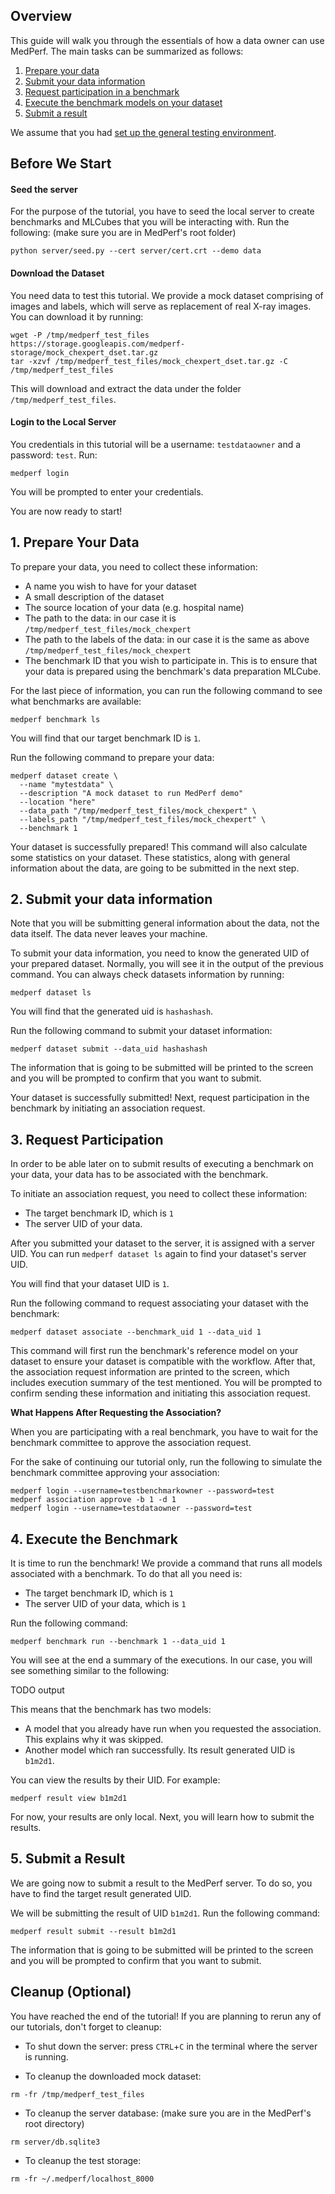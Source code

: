 ## Overview

This guide will walk you through the essentials of how a data owner can use MedPerf. The main tasks can be summarized as follows:

1. [Prepare your data](#1-prepare-your-data)
2. [Submit your data information](#2-submit-your-data-information)
3. [Request participation in a benchmark](#3-request-participation)
4. [Execute the benchmark models on your dataset](#4-execute-the-benchmark-models-on-your-dataset)
5. [Submit a result](#5-submit-a-result)

We assume that you had [set up the general testing environment](setup.md).

## Before We Start

#### Seed the server

For the purpose of the tutorial, you have to seed the local server to create benchmarks and MLCubes that you will be interacting with. Run the following: (make sure you are in MedPerf's root folder)

```
python server/seed.py --cert server/cert.crt --demo data
```

#### Download the Dataset

You need data to test this tutorial. We provide a mock dataset comprising of images and labels, which will serve as replacement of real X-ray images. You can download it by running:

```
wget -P /tmp/medperf_test_files https://storage.googleapis.com/medperf-storage/mock_chexpert_dset.tar.gz
tar -xzvf /tmp/medperf_test_files/mock_chexpert_dset.tar.gz -C /tmp/medperf_test_files
```

This will download and extract the data under the folder `/tmp/medperf_test_files`.

#### Login to the Local Server

You credentials in this tutorial will be a username: `testdataowner` and a password: `test`. Run:

```
medperf login
```

You will be prompted to enter your credentials.

You are now ready to start!

## 1. Prepare Your Data

To prepare your data, you need to collect these information:

- A name you wish to have for your dataset
- A small description of the dataset
- The source location of your data (e.g. hospital name)
- The path to the data: in our case it is `/tmp/medperf_test_files/mock_chexpert`
- The path to the labels of the data: in our case it is the same as above `/tmp/medperf_test_files/mock_chexpert`
- The benchmark ID that you wish to participate in. This is to ensure that your data is prepared using the benchmark's data preparation MLCube.

For the last piece of information, you can run the following command to see what benchmarks are available:

```
medperf benchmark ls
```

You will find that our target benchmark ID is `1`.

Run the following command to prepare your data:

```
medperf dataset create \
  --name "mytestdata" \
  --description "A mock dataset to run MedPerf demo"
  --location "here"
  --data_path "/tmp/medperf_test_files/mock_chexpert" \
  --labels_path "/tmp/medperf_test_files/mock_chexpert" \
  --benchmark 1
```

Your dataset is successfully prepared! This command will also calculate some statistics on your dataset. These statistics, along with general information about the data, are going to be submitted in the next step.

## 2. Submit your data information

Note that you will be submitting general information about the data, not the data itself. The data never leaves your machine.

To submit your data information, you need to know the generated UID of your prepared dataset. Normally, you will see it in the output of the previous command. You can always check datasets information by running:

```
medperf dataset ls
```

You will find that the generated uid is `hashashash`.

Run the following command to submit your dataset information:

```
medperf dataset submit --data_uid hashashash
```

The information that is going to be submitted will be printed to the screen and you will be prompted to confirm that you want to submit.

Your dataset is successfully submitted! Next, request participation in the benchmark by initiating an association request.

## 3. Request Participation

In order to be able later on to submit results of executing a benchmark on your data, your data has to be associated with the benchmark.

To initiate an association request, you need to collect these information:

- The target benchmark ID, which is `1`
- The server UID of your data.

After you submitted your dataset to the server, it is assigned with a server UID. You can run `medperf dataset ls` again to find your dataset's server UID.

You will find that your dataset UID is `1`.

Run the following command to request associating your dataset with the benchmark:

```
medperf dataset associate --benchmark_uid 1 --data_uid 1
```

This command will first run the benchmark's reference model on your dataset to ensure your dataset is compatible with the workflow. After that, the association request information are printed to the screen, which includes execution summary of the test mentioned. You will be prompted to confirm sending these information and initiating this association request.

**What Happens After Requesting the Association?**

When you are participating with a real benchmark, you have to wait for the benchmark committee to approve the association request.

For the sake of continuing our tutorial only, run the following to simulate the benchmark committee approving your association:

```
medperf login --username=testbenchmarkowner --password=test
medperf association approve -b 1 -d 1
medperf login --username=testdataowner --password=test
```

## 4. Execute the Benchmark

It is time to run the benchmark! We provide a command that runs all models associated with a benchmark. To do that all you need is:

- The target benchmark ID, which is `1`
- The server UID of your data, which is `1`

Run the following command:

```
medperf benchmark run --benchmark 1 --data_uid 1
```

You will see at the end a summary of the executions. In our case, you will see something similar to the following:

TODO output

This means that the benchmark has two models:

- A model that you already have run when you requested the association. This explains why it was skipped.
- Another model which ran successfully. Its result generated UID is `b1m2d1`.

You can view the results by their UID. For example:

```
medperf result view b1m2d1
```

For now, your results are only local. Next, you will learn how to submit the results.

## 5. Submit a Result

We are going now to submit a result to the MedPerf server. To do so, you have to find the target result generated UID.

We will be submitting the result of UID `b1m2d1`. Run the following command:

```
medperf result submit --result b1m2d1
```

The information that is going to be submitted will be printed to the screen and you will be prompted to confirm that you want to submit.

## Cleanup (Optional)

You have reached the end of the tutorial! If you are planning to rerun any of our tutorials, don't forget to cleanup:

- To shut down the server: press `CTRL`+`C` in the terminal where the server is running.

- To cleanup the downloaded mock dataset:

```
rm -fr /tmp/medperf_test_files
```

- To cleanup the server database: (make sure you are in the MedPerf's root directory)

```
rm server/db.sqlite3
```

- To cleanup the test storage:

```
rm -fr ~/.medperf/localhost_8000
```
